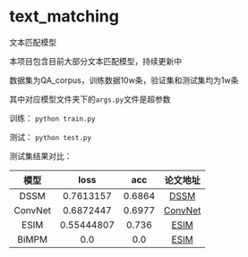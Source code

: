 # text_matching
文本匹配模型

本项目包含目前大部分文本匹配模型，持续更新中

数据集为QA_corpus，训练数据10w条，验证集和测试集均为1w条

其中对应模型文件夹下的`args.py`文件是超参数

训练：
`python train.py`

测试：
`python test.py`

测试集结果对比：

模型 | loss | acc | 论文地址
:-: | :-: | :-: | :-: |
DSSM | 0.7613157 | 0.6864 | [DSSM](https://posenhuang.github.io/papers/cikm2013_DSSM_fullversion.pdf) |
ConvNet | 0.6872447 | 0.6977 | [ConvNet](http://citeseerx.ist.psu.edu/viewdoc/download?doi=10.1.1.723.6492&rep=rep1&type=pdf) |
ESIM | 0.55444807| 0.736 | [ESIM](https://arxiv.org/pdf/1609.06038.pdf) |
BiMPM | 0.0| 0.0 | [ESIM](https://arxiv.org/pdf/1702.03814.pdf) |